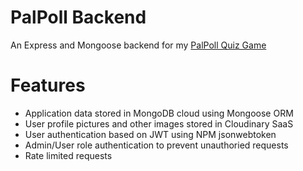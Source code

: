 # PalPoll Backend

An Express and Mongoose backend for my [PalPoll Quiz Game](https://www.github.com/TylerQube/pal-poll-client)

# Features
- Application data stored in MongoDB cloud using Mongoose ORM
- User profile pictures and other images stored in Cloudinary SaaS
- User authentication based on JWT using NPM jsonwebtoken
- Admin/User role authentication to prevent unauthoried requests
- Rate limited requests
